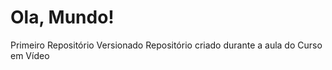 # Ola, Mundo!
 Primeiro Repositório Versionado
 Repositório criado durante a aula do Curso em Vídeo
